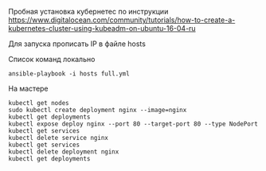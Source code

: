 Пробная установка кубернетес по инструкции
https://www.digitalocean.com/community/tutorials/how-to-create-a-kubernetes-cluster-using-kubeadm-on-ubuntu-16-04-ru

Для запуска прописать IP в файле hosts

Список команд локально
```
ansible-playbook -i hosts full.yml
```

На мастере
```
kubectl get nodes
sudo kubectl create deployment nginx --image=nginx
kubectl get deployments
kubectl expose deploy nginx --port 80 --target-port 80 --type NodePort
kubectl get services
kubectl delete service nginx
kubectl get services
kubectl delete deployment nginx
kubectl get deployments
```